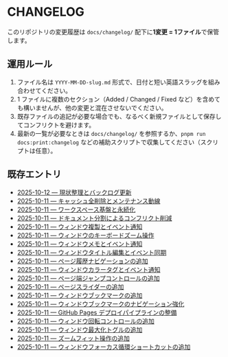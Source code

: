 # CHANGELOG

このリポジトリの変更履歴は `docs/changelog/` 配下に**1変更 = 1ファイル**で保管します。

## 運用ルール
1. ファイル名は `YYYY-MM-DD-slug.md` 形式で、日付と短い英語スラッグを組み合わせてください。
2. 1 ファイルに複数のセクション（Added / Changed / Fixed など）を含めても構いませんが、他の変更と混在させないでください。
3. 既存ファイルの追記が必要な場合でも、なるべく新規ファイルとして保存してコンフリクトを避けます。
4. 最新の一覧が必要なときは `docs/changelog/` を参照するか、`pnpm run docs:print:changelog` などの補助スクリプトで収集してください（スクリプトは任意）。

## 既存エントリ
- [2025-10-12 — 現状整理とバックログ更新](changelog/2025-10-12-status-and-backlog.md)
- [2025-10-11 — キャッシュ全削除とメンテナンス動線](changelog/2025-10-11-cache-maintenance.md)
- [2025-10-11 — ワークスペース基盤と永続化](changelog/2025-10-11-workspace-foundations.md)
- [2025-10-11 — ドキュメント分割によるコンフリクト削減](changelog/2025-10-11-docs-split.md)
- [2025-10-11 — ウィンドウ複製とイベント通知](changelog/2025-10-11-window-duplicate.md)
- [2025-10-11 — ウィンドウのキーボードズーム操作](changelog/2025-10-11-window-keyboard-zoom.md)
- [2025-10-11 — ウィンドウメモとイベント通知](changelog/2025-10-11-window-notes.md)
- [2025-10-11 — ウィンドウタイトル編集とイベント同期](changelog/2025-10-11-window-title.md)
- [2025-10-11 — ページ履歴ナビゲーションの追加](changelog/2025-10-11-window-page-history.md)
- [2025-10-11 — ウィンドウカラータグとイベント通知](changelog/2025-10-11-window-color-tags.md)
- [2025-10-11 — ページ端ジャンプコントロールの追加](changelog/2025-10-11-window-page-boundaries.md)
- [2025-10-11 — ページスライダーの追加](changelog/2025-10-11-window-page-slider.md)
- [2025-10-11 — ウィンドウブックマークの追加](changelog/2025-10-11-window-bookmarks.md)
- [2025-10-11 — ウィンドウブックマークのナビゲーション強化](changelog/2025-10-11-window-bookmark-navigation.md)
- [2025-10-11 — GitHub Pages デプロイパイプラインの整備](changelog/2025-10-11-gh-pages-deploy.md)
- [2025-10-11 — ウィンドウ回転コントロールの追加](changelog/2025-10-11-window-rotation.md)
- [2025-10-11 — ウィンドウ最大化トグルの追加](changelog/2025-10-11-window-maximize.md)
- [2025-10-11 — ズームフィット操作の追加](changelog/2025-10-11-window-zoom-fit.md)
- [2025-10-11 — ウィンドウフォーカス循環ショートカットの追加](changelog/2025-10-11-window-focus-cycle.md)
